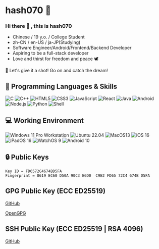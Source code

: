 # hash070 🔭

### Hi there 👋 , this is hash070

- Chinese / 19 y.o. / College Student
- zh-CN / en-US / ja-JP(Studying)
- Software Engineer/Android/Frontend/Backend Developer
- Aspiring to be a full-stack developer
- Love and thirst for freedom and peace 🕊️

💖 Let's give it a shot! Go on and catch the dream!

## 🌱 Programming Languages & Skills

![C](https://img.shields.io/badge/-C-a8b9cc?style=flat-square&logo=C&logoColor=fff)
![C++](https://img.shields.io/badge/-C%2b%2b-00599c?style=flat-square&logo=C%2b%2b&logoColor=fff)
![HTML5](https://img.shields.io/badge/-HTML5-e34f26?style=flat-square&logo=HTML5&logoColor=fff)
![CSS3](https://img.shields.io/badge/-CSS3-1572b6?style=flat-square&logo=CSS3&labelColor=1572b6)
![JavaScript](https://img.shields.io/badge/-JavaScript-f7df1e?style=flat-square&logo=JavaScript&labelColor=f7df1e&logoColor=000)
![React](https://img.shields.io/badge/-React-f3f4f6?style=flat-square&logo=React&labelColor=f3f4f6&logoColor=087ea4)
![Java](https://img.shields.io/badge/-Java-007396?style=flat-square&logo=Java&logoColor=fff)
![Android](https://img.shields.io/badge/-Android-3ddc84?style=flat-square&logo=android&logoColor=fff)
![Node.js](https://img.shields.io/badge/-Node.js-339933?style=flat-square&logo=Node.js&logoColor=fff)
![Python](https://img.shields.io/badge/-Python-3776ab?style=flat-square&logo=python&logoColor=fff)
![Shell](https://img.shields.io/badge/-Shell-4eaa25?style=flat-square&logo=gnu%20bash&logoColor=fff)

## 💻 Working Environment

![Windows 11 Pro Workstation](https://img.shields.io/badge/Windows%2011%20Pro%20Workstation-00adef?style=flat-square&logo=windows&logoColor=ffffff)
![Ubuntu 22.04](https://img.shields.io/badge/Ubuntu%2022.04-dd4814?style=flat-square&logo=ubuntu&logoColor=ffffff)
![MacOS13](https://img.shields.io/badge/MacOS%2013-000000?style=flat-square&logo=apple&logoColor=ffffff)
![iOS 16](https://img.shields.io/badge/iOS%2016-000000?style=flat-square&logo=apple&logoColor=ffffff)
![iPadOS 16](https://img.shields.io/badge/iPadOS%2016-000000?style=flat-square&logo=apple&logoColor=ffffff)
![WatchOS 9](https://img.shields.io/badge/WatchOS%209-000000?style=flat-square&logo=apple&logoColor=ffffff)
![Android 10](https://img.shields.io/badge/Android%2010-073042?style=flat-square&logo=android&logoColor=3ddc84)

## 🔒 Public Keys

```
Key ID = FD6572C4674BD5FA
Fingerprint = 8619 EC60 D50A 90C3 E6D0  C9E2 FD65 72C4 674B D5FA
```

## GPG Public Key (ECC ED25519)

[GitHub](https://github.com/hash070.gpg)

[OpenGPG](https://keys.openpgp.org/vks/v1/by-fingerprint/8619EC60D50A90C3E6D0C9E2FD6572C4674BD5FA)

## SSH Public Key (ECC ED25519 | RSA 4096)

[GitHub](https://github.com/hash070.keys)